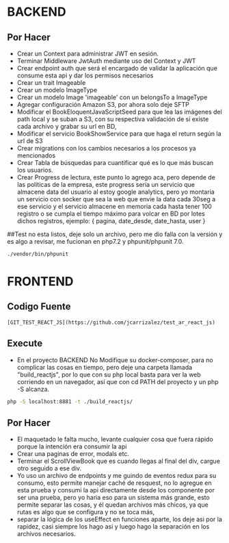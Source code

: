 # BACKEND

## Por Hacer
- Crear un Context para administrar JWT en sesión.
- Terminar Middleware JwtAuth mediante uso del Context y JWT
- Crear endpoint auth que será el encargado de validar la aplicación que consume esta api y dar los permisos necesarios
- Crear un trait Imageable
- Crear un modelo ImageType
- Crear un modelo Image 'imageable' con un belongsTo a ImageType
- Agregar configuración Amazon S3, por ahora solo deje SFTP
- Modificar el BookEloquentJavaScriptSeed para que lea las imágenes del path local y se suban a S3, con su respectiva validación de si existe cada archivo y grabar su url en BD,
- Modificar el servicio BookShowService para que haga el return según la url de S3
- Crear migrations con los cambios necesarios a los procesos ya mencionados
- Crear Tabla de búsquedas para cuantificar qué es lo que más buscan los usuarios.
- Crear Progress de lectura, este punto lo agrego aca, pero depende de las políticas de la empresa, este progress sería un servicio que almacene data del usuario al estoy google analytics, pero yo montaria un servicio con socker que sea la web que envie la data cada 30seg a ese servicio y el servicio almacene en memoria cada hasta tener 100 registro o se cumpla el tiempo máximo para volcar en BD por lotes dichos registros, ejemplo: {
	pagina, 
	date_desde,
	date_hasta,
	user
}

##Test
no esta listos, deje solo un archivo, pero me dio falla con la versión y es algo a revisar, me fucionan en php7.2 y phpunit/phpunit 7.0.
```bash
./vendor/bin/phpunit
```
# FRONTEND

## Codigo Fuente
	[GIT_TEST_REACT_JS](https://github.com/jcarrizalez/test_ar_react_js) 


## Execute
- En el proyecto BACKEND No Modifique su docker-composer, para no complicar las cosas en tiempo, pero deje una carpeta llamada "build_reactjs", por lo que con su php local basta para ver la web corriendo en un navegador, así que con cd PATH del proyecto y un php -S alcanza.
```bash
php -S localhost:8881 -t ./build_reactjs/
```


## Por Hacer
- El maquetado le falta mucho, levante cualquier cosa que fuera rápido porque la intención era consumir la api
- Crear una paginas de error, modals etc.
- Terminar el ScrollViewBook que es cuando llegas al final del div, cargue otro seguido a ese div.
- Yo uso un archivo de endpoints y me guindo de eventos redux para su consumo, esto permite manejar caché de resquest, no lo agregue en esta prueba y consumi la api directamente desde los componente por ser una prueba, pero yo haria eso para un sistema más grande, esto permite separar las cosas, y él quedan archivos más chicos, ya que rutas es algo que se configura y no se toca más,
- separar la lógica de los useEffect en funciones aparte, los deje asi por la rapidez, casi siempre los hago asi y luego hago la separación en los archivos necesarios.

